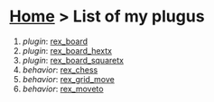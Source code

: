 # [Home](index.html) > List of my plugus

1. *plugin*: [rex_board](rex_board.html)
2. *plugin*: [rex_board_hextx](rex_board_hextx.html)
3. *plugin*: [rex_board_squaretx](rex_board_squaretx.html)
4. *behavior*: [rex_chess](rex_chess.html)
5. *behavior*: [rex_grid_move](rex_grid_move.html)
6. *behavior*: [rex_moveto](rex_moveto.html)

